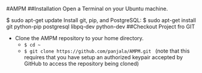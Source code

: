 #AMPM
##Installation
Open a Terminal on your Ubuntu machine.

 $ sudo apt-get update
  Install git, pip, and PostgreSQL: $ sudo apt-get install git python-pip postgresql libpq-dev python-dev
##Checkout Project fro GIT
* Clone the AMPM repository to your home directory.
  * `$ cd ~`
  * `$ git clone https://github.com/panjala/AMPM.git
` (note that this requires that you have setup an authorized keypair accepted by GitHub to access the repository being cloned)
